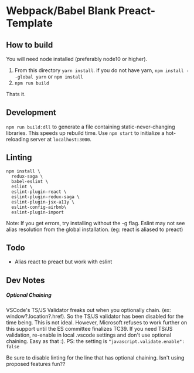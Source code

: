#  Webpack/Babel Blank Preact-Template

## How to build
You will need node installed (preferably node10 or higher).

1. From this directory `yarn install`. if you do not have yarn, `npm install --global yarn` or `npm install`
2. `npm run build`

Thats it.

## Development
`npm run build:dll` to generate a file containing static-never-changing libraries. This speeds up rebuild time.
Use `npm start` to initialize a hot-reloading server at `localhost:3000`.

## Linting
```
npm install \
  redux-saga \
  babel-eslint \
  eslint \
  eslint-plugin-react \
  eslint-plugin-redux-saga \
  eslint-plugin-jsx-a11y \
  eslint-config-airbnb\
  eslint-plugin-import
```
Note: If you get errors, try installing without the -g flag. Eslint may not see alias resolution from the global installation. (eg: react is aliased to preact)

## Todo
* Alias react to preact but work with eslint

## Dev Notes
##### Optional Chaining
VSCode's TS/JS Validator freaks out when you optionally chain. (ex: window?.location?.href). So the TS/JS validator has been disabled for the time being. This is not ideal. However, Microsoft refuses to work further on this support until the ES committee finalizes TC39. If you need TS/JS validation, re-enable in local .vscode settings and don't use optional chaining. Easy as that :). PS: the setting is `"javascript.validate.enable": false`

Be sure to disable linting for the line that has optional chaining. Isn't using proposed features fun??
